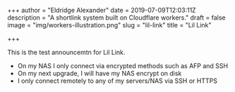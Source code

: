 +++
author = "Eldridge Alexander"
date = 2019-07-09T12:03:11Z
description = "A shortlink system built on Cloudflare workers."
draft = false
image = "img/workers-illustration.png"
slug = "lil-link"
title = "Lil Link"

+++


This is the test announcemtn for Lil Link.

* On my NAS I only connect via encrypted methods such as AFP and SSH
* On my next upgrade, I will have my NAS encrypt on disk
* I only connect remotely to any of my servers/NAS via SSH or HTTPS